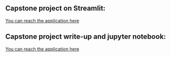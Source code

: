 ## Capstone project on Streamlit:
[You can reach the application here](https://share.streamlit.io/gulsahaltun/mlcapstoneproject/main.py)


## Capstone project write-up and jupyter notebook:
[You can reach the application here](https://github.com/gulsahaltun/MLCapstoneProject/blob/master/CapstoneNotebook.ipynb)
